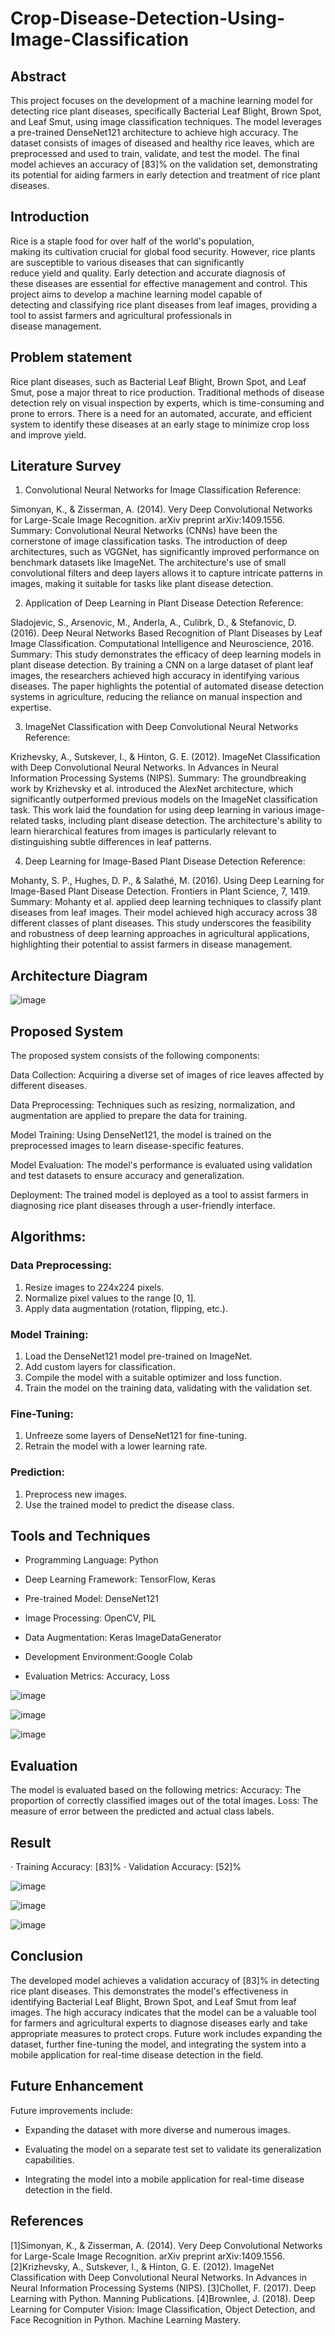 # Crop-Disease-Detection-Using-Image-Classification

## Abstract
This project focuses on the development of a machine learning model for 
detecting rice plant diseases, specifically Bacterial Leaf Blight, Brown 
Spot, and Leaf Smut, using image classification techniques. The model 
leverages a pre-trained DenseNet121 architecture to achieve high accuracy. 
The dataset consists of images of diseased and healthy rice leaves, which 
are preprocessed and used to train, validate, and test the model. The final 
model achieves an accuracy of [83]% on the validation 
set, demonstrating its potential for aiding farmers in early detection and 
treatment of rice plant diseases.

## Introduction
Rice is a staple food for over half of the world's population,  
making its cultivation crucial for global food security. However, 
rice plants are susceptible to various diseases that can significantly  
reduce yield and quality. Early detection and accurate diagnosis of  
these diseases are essential for effective management and control. 
This project aims to develop a machine learning model capable of  
detecting and classifying rice plant diseases from leaf images, 
providing a tool to assist farmers and agricultural professionals in  
disease management.

## Problem statement
Rice plant diseases, such as Bacterial Leaf Blight, Brown Spot, and 
Leaf Smut, pose a major threat to rice production. Traditional 
methods of disease detection rely on visual inspection by experts, 
which is time-consuming and prone to errors. There is a need for an 
automated, accurate, and efficient system to identify these diseases at 
an early stage to minimize crop loss and improve yield. 

## Literature Survey

1. Convolutional Neural Networks for Image Classification
Reference:

Simonyan, K., & Zisserman, A. (2014). Very Deep Convolutional Networks for Large-Scale Image Recognition. arXiv preprint arXiv:1409.1556.
Summary:
Convolutional Neural Networks (CNNs) have been the cornerstone of image classification tasks. The introduction of deep architectures, such as VGGNet, has significantly improved performance on benchmark datasets like ImageNet. The architecture's use of small convolutional filters and deep layers allows it to capture intricate patterns in images, making it suitable for tasks like plant disease detection.

2. Application of Deep Learning in Plant Disease Detection
Reference:

Sladojevic, S., Arsenovic, M., Anderla, A., Culibrk, D., & Stefanovic, D. (2016). Deep Neural Networks Based Recognition of Plant Diseases by Leaf Image Classification. Computational Intelligence and Neuroscience, 2016.
Summary:
This study demonstrates the efficacy of deep learning models in plant disease detection. By training a CNN on a large dataset of plant leaf images, the researchers achieved high accuracy in identifying various diseases. The paper highlights the potential of automated disease detection systems in agriculture, reducing the reliance on manual inspection and expertise.

3. ImageNet Classification with Deep Convolutional Neural Networks
Reference:

Krizhevsky, A., Sutskever, I., & Hinton, G. E. (2012). ImageNet Classification with Deep Convolutional Neural Networks. In Advances in Neural Information Processing Systems (NIPS).
Summary:
The groundbreaking work by Krizhevsky et al. introduced the AlexNet architecture, which significantly outperformed previous models on the ImageNet classification task. This work laid the foundation for using deep learning in various image-related tasks, including plant disease detection. The architecture's ability to learn hierarchical features from images is particularly relevant to distinguishing subtle differences in leaf patterns.

4. Deep Learning for Image-Based Plant Disease Detection
Reference:

Mohanty, S. P., Hughes, D. P., & Salathé, M. (2016). Using Deep Learning for Image-Based Plant Disease Detection. Frontiers in Plant Science, 7, 1419.
Summary:
Mohanty et al. applied deep learning techniques to classify plant diseases from leaf images. Their model achieved high accuracy across 38 different classes of plant diseases. This study underscores the feasibility and robustness of deep learning approaches in agricultural applications, highlighting their potential to assist farmers in disease management.

## Architecture Diagram
![image](https://github.com/user-attachments/assets/c9f6a72d-193f-4b34-b6f9-cae864647e49)

## Proposed System
 
The proposed system consists of the following components: 
 
Data Collection: Acquiring a diverse set of images of rice leaves affected by 
different diseases. 
 
Data Preprocessing: Techniques such as resizing, normalization, and 
augmentation are applied to prepare the data for training. 
 
Model Training: Using DenseNet121, the model is trained on the 
preprocessed images to learn disease-specific features. 
 
Model Evaluation: The model's performance is evaluated using validation 
and test datasets to ensure accuracy and generalization. 
 
Deployment: The trained model is deployed as a tool to assist farmers in 
diagnosing rice plant diseases through a user-friendly interface.

## Algorithms:
### Data Preprocessing: 
1. Resize images to 224x224 pixels. 
2. Normalize pixel values to the range [0, 1]. 
3. Apply data augmentation (rotation, flipping, etc.). 
### Model Training: 
1. Load the DenseNet121 model pre-trained on ImageNet. 
2. Add custom layers for classification. 
3. Compile the model with a suitable optimizer and loss function. 
4. Train the model on the training data, validating with the 
validation set.
### Fine-Tuning: 
1. Unfreeze some layers of DenseNet121 for fine-tuning. 
2. Retrain the model with a lower learning rate. 
### Prediction: 
1. Preprocess new images.
2. Use the trained model to predict the disease class.

## Tools and Techniques

*  Programming Language: Python 
 
*  Deep Learning Framework: TensorFlow, Keras 
 
*  Pre-trained Model: DenseNet121 
 
*  Image Processing: OpenCV, PIL 
 
*  Data Augmentation: Keras ImageDataGenerator 
 
*  Development Environment:Google Colab 
 
*  Evaluation Metrics: Accuracy, Loss

![image](https://github.com/user-attachments/assets/7602d0b8-2cf3-4180-abda-a0789e8998f2)

![image](https://github.com/user-attachments/assets/ee6d80dd-d07b-4d2c-a811-bea54097b9dc)

![image](https://github.com/user-attachments/assets/d71e12e3-1b62-427a-8626-fa6f3638e878)

## Evaluation
The model is evaluated based on the following metrics:
Accuracy: The proportion of correctly classified images out of the total images.
Loss: The measure of error between the predicted and actual class labels.


## Result

·  Training Accuracy: [83]%
·  Validation Accuracy: [52]%

![image](https://github.com/user-attachments/assets/d83bb93e-cbdf-42fc-8865-bead5e7a0625)

![image](https://github.com/user-attachments/assets/a18ecd75-0ae4-4e36-acd2-34f51981af59)

![image](https://github.com/user-attachments/assets/6259fa33-e1a1-4aae-ac16-afb7ff67db25)

## Conclusion
The developed model achieves a validation accuracy of [83]% in detecting rice plant
diseases. This demonstrates the model's effectiveness in identifying Bacterial Leaf 
Blight, Brown Spot, and Leaf Smut from leaf images. The high accuracy indicates that
the model can be a valuable tool for farmers and agricultural experts to diagnose 
diseases early and take appropriate measures to protect crops. Future work includes 
expanding the dataset, further fine-tuning the model, and integrating the system into a
 mobile application for real-time disease detection in the field.

## Future Enhancement

Future improvements include:

* Expanding the dataset with more diverse and numerous images.
* Evaluating the model on a separate test set to validate its generalization capabilities.

* Integrating the model into a mobile application for real-time disease detection in the field.

## References
[1]Simonyan, K., & Zisserman, A. (2014). Very Deep Convolutional Networks for Large-Scale Image Recognition. arXiv preprint arXiv:1409.1556.
[2]Krizhevsky, A., Sutskever, I., & Hinton, G. E. (2012). ImageNet Classification with Deep Convolutional Neural Networks. In Advances in Neural Information Processing Systems (NIPS).
[3]Chollet, F. (2017). Deep Learning with Python. Manning Publications.
[4]Brownlee, J. (2018). Deep Learning for Computer Vision: Image Classification, Object Detection, and Face Recognition in Python. Machine Learning Mastery.
